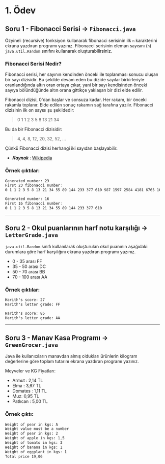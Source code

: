 # 1. Ödev

## Soru 1 - Fibonacci Serisi -> `Fibonacci.java`

Özyineli (recursive) fonksiyon kullanarak fibonacci serisinin ilk `n` karakterini ekrana yazdıran programı yazınız. Fibonacci serisinin eleman sayısını (`n`) `java.util.Random` sınıfını kullanarak oluşturabilirsiniz.

### Fibonacci Serisi Nedir?
Fibonacci serisi, her sayının kendinden önceki ile toplanması sonucu oluşan bir sayı dizisidir. Bu şekilde devam eden bu dizide sayılar birbirleriyle oranlandığında altın oran ortaya çıkar, yani bir sayı kendisinden önceki sayıya bölündüğünde altın orana gittikçe yaklaşan bir dizi elde edilir.

Fibonacci dizisi, 0'dan başlar ve sonsuza kadar. Her rakam, bir önceki rakamla toplanır. Elde edilen sonuç rakamın sağ tarafına yazılır. Fibonacci dizisinin ilk on sayısı şu şekildedir: 
> 0 1 1 2 3 5 8 13 21 34

Bu da bir Fibonacci dizisidir:
> 4, 4, 8, 12, 20, 32, 52, … 

Çünkü Fibonacci dizisi herhangi iki sayıdan başlayabilir.


- ***Kaynak*** : [Wikipedia](https://tr.wikipedia.org/wiki/Fibonacci_dizisi)

### Örnek çıktılar:

```cmd
Generated number: 23
First 23 fibonacci number:
0 1 1 2 3 5 8 13 21 34 55 89 144 233 377 610 987 1597 2584 4181 6765 10946 17711 
```

```cmd
Generated number: 16
First 16 fibonacci number:
0 1 1 2 3 5 8 13 21 34 55 89 144 233 377 610
```
---

## Soru 2 - Okul puanlarının harf notu karşılığı -> `LetterGrade.java`
`java.util.Random` sınıfı kullanılarak oluşturulan okul puanının aşağıdaki durumlara göre harf karşılığını ekrana yazdıran programı yazınız.

- 0 - 35 arası FF
- 35 - 50 arası DC
- 50 - 70 arası BB
- 70 - 100 arası AA

### Örnek çıktılar:
```cmd
Harith's score: 27
Harith's letter grade: FF
```
```cmd
Harith's score: 85
Harith's letter grade: AA
```
---
## Soru 3 - Manav Kasa Programı -> `GreenGrocer.java`
Java ile kullanıcıların manavdan almış oldukları ürünlerin kilogram değerlerine göre toplam tutarını ekrana yazdıran programı yazınız.

Meyveler ve KG Fiyatları:

- Armut : 2,14 TL
- Elma : 3,67 TL
- Domates : 1,11 TL
- Muz: 0,95 TL
- Patlıcan : 5,00 TL

### Örnek çıktı:
```cmd
Weight of pear in kgs: A
Weight value must be a number
Weight of pear in kgs: 2
Weight of apple in kgs: 1,5
Weight of tomato in kgs: 3
Weight of banana in kgs: 1
Weight of eggplant in kgs: 1
Total price 19,06
```
